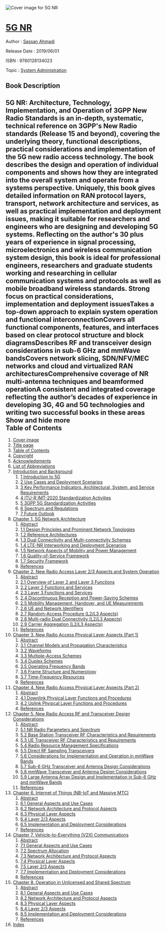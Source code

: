 ![Cover image for 5G NR](https://imgdetail.ebookreading.net/cover/cover/20200215/EB9780128134023.jpg)

[5G NR](https://ebookreading.net/view/book/5G+NR-EB9780128134023_1.html "5G NR")
====================================================================================================================

Author : [Sassan Ahmadi](https://ebookreading.net/search/author/Sassan+Ahmadi)

Release Date : 2019/06/01

ISBN : 9780128134023

Topic : [System Administration](https://ebookreading.net/search/category/system-administration)

Book Description
-----------------

 5G NR: Architecture, Technology, Implementation, and Operation of 3GPP New Radio Standards is an in-depth, systematic, technical reference on 3GPP's New Radio standards (Release 15 and beyond), covering the underlying theory, functional descriptions, practical considerations and implementation of the 5G new radio access technology. The book describes the design and operation of individual components and shows how they are integrated into the overall system and operate from a systems perspective. Uniquely, this book gives detailed information on RAN protocol layers, transport, network architecture and services, as well as practical implementation and deployment issues, making it suitable for researchers and engineers who are designing and developing 5G systems. 
Reflecting on the author's 30 plus years of experience in signal processing, microelectronics and wireless communication system design, this book is ideal for professional engineers, researchers and graduate students working and researching in cellular communication systems and protocols as well as mobile broadband wireless standards.
Strong focus on practical considerations, implementation and deployment issuesTakes a top-down approach to explain system operation and functional interconnectionCovers all functional components, features, and interfaces based on clear protocol structure and block diagramsDescribes RF and transceiver design considerations in sub-6 GHz and mmWave bandsCovers network slicing, SDN/NFV/MEC networks and cloud and virtualized RAN architecturesComprehensive coverage of NR multi-antenna techniques and beamformed operationA consistent and integrated coverage reflecting the author’s decades of experience in developing 3G, 4G and 5G technologies and writing two successful books in these areas        Show and hide more                
Table of Contents
-----------------

1. [Cover image](https://ebookreading.net/view/book/5G+NR-EB9780128134023_1.html)
1. [Title page](https://ebookreading.net/view/book/5G+NR-EB9780128134023_2.html)
1. [Table of Contents](https://ebookreading.net/view/book/5G+NR-EB9780128134023_3.html)
1. [Copyright](https://ebookreading.net/view/book/5G+NR-EB9780128134023_4.html)
1. [Acknowledgments](https://ebookreading.net/view/book/5G+NR-EB9780128134023_5.html#ack001titl)
1. [List of Abbreviations](https://ebookreading.net/view/book/5G+NR-EB9780128134023_6.html#htu001titl)
1. [Introduction and Background](https://ebookreading.net/view/book/5G+NR-EB9780128134023_7.html#tit0010)
    1. [1 Introduction to 5G](https://ebookreading.net/view/book/5G+NR-EB9780128134023_7.html#st0010)
    1. [2 Use Cases and Deployment Scenarios](https://ebookreading.net/view/book/5G+NR-EB9780128134023_7.html#st0015)
    1. [3 Key Performance Indicators, Architectural, System, and Service Requirements](https://ebookreading.net/view/book/5G+NR-EB9780128134023_7.html#st0030)
    1. [4 ITU-R IMT-2020 Standardization Activities](https://ebookreading.net/view/book/5G+NR-EB9780128134023_7.html#st0060)
    1. [5 3GPP 5G Standardization Activities](https://ebookreading.net/view/book/5G+NR-EB9780128134023_7.html#st0065)
    1. [6 Spectrum and Regulations](https://ebookreading.net/view/book/5G+NR-EB9780128134023_7.html#st0070)
    1. [7 Future Outlook](https://ebookreading.net/view/book/5G+NR-EB9780128134023_7.html#st0075)
1. [Chapter 1. 5G Network Architecture](https://ebookreading.net/view/book/5G+NR-EB9780128134023_8.html#chp001titl)
    1. [Abstract](https://ebookreading.net/view/book/5G+NR-EB9780128134023_8.html#st0010)
    1. [1.1 Design Principles and Prominent Network Topologies](https://ebookreading.net/view/book/5G+NR-EB9780128134023_8.html#st0020)
    1. [1.2 Reference Architectures](https://ebookreading.net/view/book/5G+NR-EB9780128134023_9.html#st0135)
    1. [1.3 Dual Connectivity and Multi-connectivity Schemes](https://ebookreading.net/view/book/5G+NR-EB9780128134023_9.html#st0220)
    1. [1.4 LTE-NR Interworking and Deployment Scenarios](https://ebookreading.net/view/book/5G+NR-EB9780128134023_9.html#st0225)
    1. [1.5 Network Aspects of Mobility and Power Management](https://ebookreading.net/view/book/5G+NR-EB9780128134023_9.html#st0240)
    1. [1.6 Quality-of-Service Framework](https://ebookreading.net/view/book/5G+NR-EB9780128134023_9.html#st0255)
    1. [1.7 Security Framework](https://ebookreading.net/view/book/5G+NR-EB9780128134023_9.html#st0260)
    1. [References](https://ebookreading.net/view/book/5G+NR-EB9780128134023_9.html#st0270)
1. [Chapter 2. New Radio Access Layer 2/3 Aspects and System Operation](https://ebookreading.net/view/book/5G+NR-EB9780128134023_10.html#chp002titl)
    1. [Abstract](https://ebookreading.net/view/book/5G+NR-EB9780128134023_10.html#st0010)
    1. [2.1 Overview of Layer 2 and Layer 3 Functions](https://ebookreading.net/view/book/5G+NR-EB9780128134023_10.html#st0020)
    1. [2.2 Layer 2 Functions and Services](https://ebookreading.net/view/book/5G+NR-EB9780128134023_10.html#st0025)
    1. [2.3 Layer 3 Functions and Services](https://ebookreading.net/view/book/5G+NR-EB9780128134023_10.html#st0065)
    1. [2.4 Discontinuous Reception and Power-Saving Schemes](https://ebookreading.net/view/book/5G+NR-EB9780128134023_11.html#st0105)
    1. [2.5 Mobility Management, Handover, and UE Measurements](https://ebookreading.net/view/book/5G+NR-EB9780128134023_11.html#st0110)
    1. [2.6 UE and Network Identifiers](https://ebookreading.net/view/book/5G+NR-EB9780128134023_11.html#st0145)
    1. [2.7 Random-Access Procedure (L2/L3 Aspects)](https://ebookreading.net/view/book/5G+NR-EB9780128134023_11.html#st0150)
    1. [2.8 Multi-radio Dual Connectivity (L2/L3 Aspects)](https://ebookreading.net/view/book/5G+NR-EB9780128134023_11.html#st0155)
    1. [2.9 Carrier Aggregation (L2/L3 Aspects)](https://ebookreading.net/view/book/5G+NR-EB9780128134023_11.html#st0160)
    1. [References](https://ebookreading.net/view/book/5G+NR-EB9780128134023_11.html#st0170)
1. [Chapter 3. New Radio Access Physical Layer Aspects (Part 1)](https://ebookreading.net/view/book/5G+NR-EB9780128134023_12.html#chp003titl)
    1. [Abstract](https://ebookreading.net/view/book/5G+NR-EB9780128134023_12.html#st0010)
    1. [3.1 Channel Models and Propagation Characteristics](https://ebookreading.net/view/book/5G+NR-EB9780128134023_12.html#st0020)
    1. [3.2 Waveforms](https://ebookreading.net/view/book/5G+NR-EB9780128134023_13.html#st0070)
    1. [3.3 Multiple-Access Schemes](https://ebookreading.net/view/book/5G+NR-EB9780128134023_14.html#st0150)
    1. [3.4 Duplex Schemes](https://ebookreading.net/view/book/5G+NR-EB9780128134023_14.html#st0185)
    1. [3.5 Operating Frequency Bands](https://ebookreading.net/view/book/5G+NR-EB9780128134023_14.html#st0205)
    1. [3.6 Frame Structure and Numerology](https://ebookreading.net/view/book/5G+NR-EB9780128134023_15.html#st0210)
    1. [3.7 Time-Frequency Resources](https://ebookreading.net/view/book/5G+NR-EB9780128134023_15.html#st0215)
    1. [References](https://ebookreading.net/view/book/5G+NR-EB9780128134023_15.html#st0260)
1. [Chapter 4. New Radio Access Physical Layer Aspects (Part 2)](https://ebookreading.net/view/book/5G+NR-EB9780128134023_16.html#chp004titl)
    1. [Abstract](https://ebookreading.net/view/book/5G+NR-EB9780128134023_16.html#st0010)
    1. [4.1 Downlink Physical Layer Functions and Procedures](https://ebookreading.net/view/book/5G+NR-EB9780128134023_16.html#st0020)
    1. [4.2 Uplink Physical Layer Functions and Procedures](https://ebookreading.net/view/book/5G+NR-EB9780128134023_21.html#st0275)
    1. [References](https://ebookreading.net/view/book/5G+NR-EB9780128134023_24.html#st0380)
1. [Chapter 5. New Radio Access RF and Transceiver Design Considerations](https://ebookreading.net/view/book/5G+NR-EB9780128134023_25.html#chp005titl)
    1. [Abstract](https://ebookreading.net/view/book/5G+NR-EB9780128134023_25.html#st0010)
    1. [5.1 NR Radio Parameters and Spectrum](https://ebookreading.net/view/book/5G+NR-EB9780128134023_25.html#st0020)
    1. [5.2 Base Station Transceiver RF Characteristics and Requirements](https://ebookreading.net/view/book/5G+NR-EB9780128134023_25.html#st0025)
    1. [5.3 UE Transceiver RF Characteristics and Requirements](https://ebookreading.net/view/book/5G+NR-EB9780128134023_26.html#st0040)
    1. [5.4 Radio Resource Management Specifications](https://ebookreading.net/view/book/5G+NR-EB9780128134023_26.html#st0055)
    1. [5.5 Direct RF Sampling Transceivers](https://ebookreading.net/view/book/5G+NR-EB9780128134023_26.html#st0060)
    1. [5.6 Considerations for Implementation and Operation in mmWave Bands](https://ebookreading.net/view/book/5G+NR-EB9780128134023_26.html#st0080)
    1. [5.7 Sub-6 GHz Transceiver and Antenna Design Considerations](https://ebookreading.net/view/book/5G+NR-EB9780128134023_26.html#st0105)
    1. [5.8 mmWave Transceiver and Antenna Design Considerations](https://ebookreading.net/view/book/5G+NR-EB9780128134023_26.html#st0110)
    1. [5.9 Large Antenna Array Design and Implementation in Sub-6 GHz and mmWave Bands](https://ebookreading.net/view/book/5G+NR-EB9780128134023_26.html#st0115)
    1. [References](https://ebookreading.net/view/book/5G+NR-EB9780128134023_26.html#st0125)
1. [Chapter 6. Internet of Things (NB-IoT and Massive MTC)](https://ebookreading.net/view/book/5G+NR-EB9780128134023_27.html#chp006titl)
    1. [Abstract](https://ebookreading.net/view/book/5G+NR-EB9780128134023_27.html#st0010)
    1. [6.1 General Aspects and Use Cases](https://ebookreading.net/view/book/5G+NR-EB9780128134023_27.html#st0020)
    1. [6.2 Network Architecture and Protocol Aspects](https://ebookreading.net/view/book/5G+NR-EB9780128134023_27.html#st0025)
    1. [6.3 Physical Layer Aspects](https://ebookreading.net/view/book/5G+NR-EB9780128134023_27.html#st0045)
    1. [6.4 Layer 2/3 Aspects](https://ebookreading.net/view/book/5G+NR-EB9780128134023_27.html#st0095)
    1. [6.5 Implementation and Deployment Considerations](https://ebookreading.net/view/book/5G+NR-EB9780128134023_27.html#st0125)
    1. [References](https://ebookreading.net/view/book/5G+NR-EB9780128134023_27.html#st0135)
1. [Chapter 7. Vehicle-to-Everything (V2X) Communications](https://ebookreading.net/view/book/5G+NR-EB9780128134023_28.html#chp007titl)
    1. [Abstract](https://ebookreading.net/view/book/5G+NR-EB9780128134023_28.html#st0010)
    1. [7.1 General Aspects and Use Cases](https://ebookreading.net/view/book/5G+NR-EB9780128134023_28.html#st0020)
    1. [7.2 Spectrum Allocation](https://ebookreading.net/view/book/5G+NR-EB9780128134023_28.html#st0025)
    1. [7.3 Network Architecture and Protocol Aspects](https://ebookreading.net/view/book/5G+NR-EB9780128134023_28.html#st0030)
    1. [7.4 Physical Layer Aspects](https://ebookreading.net/view/book/5G+NR-EB9780128134023_28.html#st0045)
    1. [7.5 Layer 2/3 Aspects](https://ebookreading.net/view/book/5G+NR-EB9780128134023_28.html#st0095)
    1. [7.7 Implementation and Deployment Considerations](https://ebookreading.net/view/book/5G+NR-EB9780128134023_28.html#st0105)
    1. [References](https://ebookreading.net/view/book/5G+NR-EB9780128134023_28.html#st0115)
1. [Chapter 8. Operation in Unlicensed and Shared Spectrum](https://ebookreading.net/view/book/5G+NR-EB9780128134023_29.html#chp008titl)
    1. [Abstract](https://ebookreading.net/view/book/5G+NR-EB9780128134023_29.html#st0010)
    1. [8.1 General Aspects and Use Cases](https://ebookreading.net/view/book/5G+NR-EB9780128134023_29.html#st0020)
    1. [8.2 Network Architecture and Protocol Aspects](https://ebookreading.net/view/book/5G+NR-EB9780128134023_29.html#st0065)
    1. [8.3 Physical Layer Aspects](https://ebookreading.net/view/book/5G+NR-EB9780128134023_29.html#st0070)
    1. [8.4 Layer 2/3 Aspects](https://ebookreading.net/view/book/5G+NR-EB9780128134023_29.html#st0075)
    1. [8.5 Implementation and Deployment Considerations](https://ebookreading.net/view/book/5G+NR-EB9780128134023_29.html#st0080)
    1. [References](https://ebookreading.net/view/book/5G+NR-EB9780128134023_29.html#st0090)
1. [Index](https://ebookreading.net/view/book/5G+NR-EB9780128134023_30.html)
